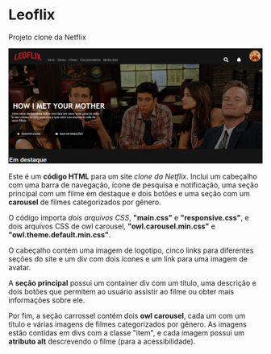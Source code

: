 # Leoflix
Projeto clone da Netflix

<img src="screenshot.png">

Este é um <b>código HTML</b> para um site <i>clone da Netflix</i>. Inclui um cabeçalho com uma barra de navegação, ícone de pesquisa e notificação, uma seção principal com um filme em destaque e dois botões e uma seção com um <b>carousel</b> de filmes categorizados por gênero. 

O código importa <i>dois arquivos CSS</i>, <b>"main.css"</b> e <b>"responsive.css"</b>, e dois arquivos CSS de owl carousel, <b>"owl.carousel.min.css"</b> e <b>"owl.theme.default.min.css"</b>. 

O cabeçalho contém uma imagem de logotipo, cinco links para diferentes seções do site e um div com dois ícones e um link para uma imagem de avatar. 

A <b>seção principal</b> possui um container div com um título, uma descrição e dois botões que permitem ao usuário assistir ao filme ou obter mais informações sobre ele. 

Por fim, a seção carrossel contém dois <b>owl carousel</b>, cada um com um título e várias imagens de filmes categorizados por gênero. As imagens estão contidas em divs com a classe "item", e cada imagem possui um <b>atributo alt</b> descrevendo o filme (para a acessibilidade).